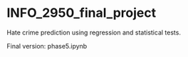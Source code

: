 # INFO_2950_final_project
Hate crime prediction using regression and statistical tests.

Final version: phase5.ipynb
